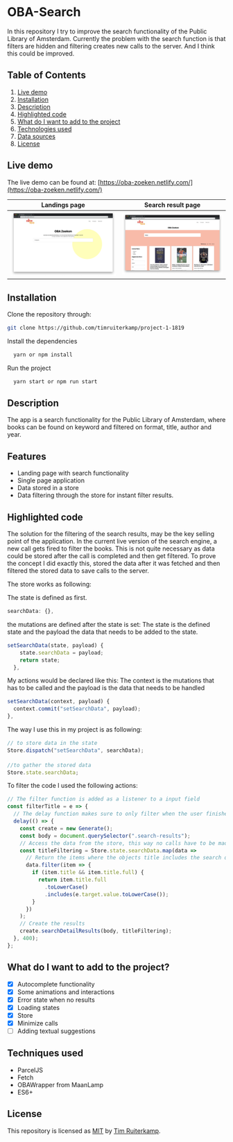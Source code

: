 # OBA-Search

In this repository I try to improve the search functionality of the Public Library of Amsterdam. Currently the problem with the search function is that filters are hidden and filtering creates new calls to the server. And I think this could be improved.

## Table of Contents

1. [Live demo](#live-demo)
2. [Installation](#installation)
3. [Description](#description)
4. [Highlighted code](#Highlighted-code)
5. [What do I want to add to the project](#What-do-I-want-to-add-to-the-project)
6. [Technologies used](#technologies-used)
7. [Data sources](#data-sources)
8. [License](#license)

## Live demo

The live demo can be found at: [https://oba-zoeken.netlify.com/](https://oba-zoeken.netlify.com/)

|          Landings page          |        Search result page        |
| :-----------------------------: | :------------------------------: |
| ![](gh-images/landing-page.png) | ![](gh-images/search-result.png) |

## Installation

Clone the repository through:

```bash
git clone https://github.com/timruiterkamp/project-1-1819
```

Install the dependencies

```bash
  yarn or npm install
```

Run the project

```bash
  yarn start or npm run start
```

## Description

The app is a search functionality for the Public Library of Amsterdam, where books can be found on keyword and filtered on format, title, author and year.

## Features

- Landing page with search functionality
- Single page application
- Data stored in a store
- Data filtering through the store for instant filter results.

## Highlighted code

The solution for the filtering of the search results, may be the key selling point of the application. In the current live version of the search engine, a new call gets fired to filter the books. This is not quite necessary as data could be stored after the call is completed and then get filtered. To prove the concept I did exactly this, stored the data after it was fetched and then filtered the stored data to save calls to the server.

The store works as following:

The state is defined as first.

```javascript
searchData: {},
```

the mutations are defined after the state is set:
The state is the defined state and the payload the data that needs to be added to the state.

```javascript
setSearchData(state, payload) {
    state.searchData = payload;
    return state;
  },
```

My actions would be declared like this:
The context is the mutations that has to be called and the payload is the data that needs to be handled

```javascript
setSearchData(context, payload) {
  context.commit("setSearchData", payload);
},
```

The way I use this in my project is as following:

```javascript
// to store data in the state
Store.dispatch("setSearchData", searchData);

//to gather the stored data
Store.state.searchData;
```

To filter the code I used the following actions:

```javascript
// The filter function is added as a listener to a input field
const filterTitle = e => {
  // The delay function makes sure to only filter when the user finished typing
  delay(() => {
    const create = new Generate();
    const body = document.querySelector(".search-results");
    // Access the data from the store, this way no calls have to be made.
    const titleFiltering = Store.state.searchData.map(data =>
      // Return the items where the objects title includes the search query value
      data.filter(item => {
        if (item.title && item.title.full) {
          return item.title.full
            .toLowerCase()
            .includes(e.target.value.toLowerCase());
        }
      })
    );
    // Create the results
    create.searchDetailResults(body, titleFiltering);
  }, 400);
};
```

## What do I want to add to the project?

- [x] Autocomplete functionality
- [x] Some animations and interactions
- [x] Error state when no results
- [x] Loading states
- [x] Store
- [x] Minimize calls
- [ ] Adding textual suggestions

## Techniques used

- ParcelJS
- Fetch
- OBAWrapper from MaanLamp
- ES6+

## License

This repository is licensed as [MIT](LICENSE) by [Tim Ruiterkamp](https://github.com/timruiterkamp).
